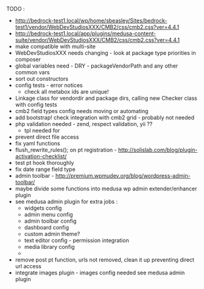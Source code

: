
TODO :

  - http://bedrock-test1.local/wp/home/sbeasley/Sites/bedrock-test1/vendor/WebDevStudiosXXX/CMB2/css/cmb2.css?ver=4.4.1
  - http://bedrock-test1.local/app/plugins/medusa-content-suite/vendor/WebDevStudiosXXX/CMB2/css/cmb2.css?ver=4.4.1
  - make compatible with multi-site
  - WebDevStudiosXXX needs changing - look at package type priorities in composer
  - global variables need - DRY - packageVendorPath and any other common vars
  - sort out constructors
  - config tests - error notices
    - check all metabox ids are unique!
  - Linkage class for vendordir and package dirs, calling new Checker class with config tests
  - cmb2 field types config needs moving or automating
  - add bootstrap! check integration with cmb2 grid - probably not needed
  - php validation needed - zend, respect validation, yii ?? 
    - tpl needed for 
  - prevent direct file access
  - fix yaml functions
  - flush_rewrite_rules(); on pt registration - http://solislab.com/blog/plugin-activation-checklist/
  - test pt hook thoroughly
  - fix date range field type
  - admin toolbar - http://premium.wpmudev.org/blog/wordpress-admin-toolbar/
  - maybe divide some functions into medusa wp admin extender/enhancer plugin
  - see medusa admin plugin for extra jobs : 
      - widgets config
      - admin menu config
      - admin toolbar config
      - dashboard config
      - custom admin theme?
      - text editor config - permission integration
      - media library config
      - 
  - remove post pt function, urls not removed, clean it up preventing direct url access 
  - integrate images plugin - images config needed see medusa admin plugin
